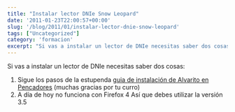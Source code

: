 ```yaml
---
title: "Instalar lector DNIe Snow Leopard"
date: '2011-01-23T22:00:57+00:00'
slug: '/blog/2011/01/instalar-lector-dnie-snow-leopard'
tags: ["Uncategorized"]
category: 'formacion'
excerpt: "Si vas a instalar un lector de DNIe necesitas saber dos cosas:1. Sigue los pasos de la estupenda [guia de instalación de Alvarito en Pencadores]("
---
```

Si vas a instalar un lector de DNIe necesitas saber dos cosas:

1. Sigue los pasos de la estupenda [guia de instalación de Alvarito en Pencadores](http://blog.pencadores.es/2009/11/configuracion-efectiva-del-lector-de.html) (muchas gracias por tu curro)
2. A día de hoy no funciona con Firefox 4 Así que debes utilizar la versión 3.5

